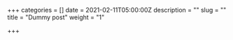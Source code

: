 +++
categories = []
date = 2021-02-11T05:00:00Z
description = ""
slug = ""
title = "Dummy post"
weight = "1"

+++
